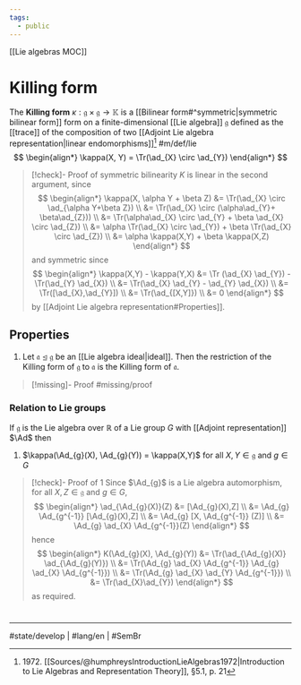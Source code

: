 ```yaml
---
tags:
  - public
---
```

[[Lie algebras MOC]]
# Killing form

The **Killing form** $\kappa : \mathfrak{g} \times \mathfrak{g} \to \mathbb{K}$ is a [[Bilinear form#^symmetric|symmetric bilinear form]] form on a finite-dimensional [[Lie algebra]] $\mathfrak{g}$ defined as the [[trace]] of the composition of two [[Adjoint Lie algebra representation|linear endomorphisms]][^1972] #m/def/lie 
$$
\begin{align*}
\kappa(X, Y) = \Tr(\ad_{X} \circ \ad_{Y})
\end{align*}
$$

> [!check]- Proof of symmetric bilinearity
> $K$ is linear in the second argument, since
> $$
> \begin{align*}
> \kappa(X, \alpha Y + \beta Z) &= \Tr(\ad_{X} \circ \ad_{\alpha Y+\beta Z}) \\
> &= \Tr(\ad_{X} \circ (\alpha\ad_{Y}+ \beta\ad_{Z})) \\
> &= \Tr(\alpha\ad_{X} \circ \ad_{Y} + \beta \ad_{X} \circ \ad_{Z}) \\
> &= \alpha \Tr(\ad_{X} \circ \ad_{Y}) + \beta \Tr(\ad_{X} \circ \ad_{Z}) \\
> &= \alpha \kappa(X,Y) + \beta \kappa(X,Z)
> \end{align*}
> $$
> and symmetric since
> $$
> \begin{align*}
> \kappa(X,Y) - \kappa(Y,X) &= \Tr (\ad_{X} \ad_{Y}) - \Tr(\ad_{Y}  \ad_{X}) \\
> &= \Tr(\ad_{X} \ad_{Y} - \ad_{Y} \ad_{X}) \\
> &= \Tr([\ad_{X},\ad_{Y}]) \\
> &= \Tr(\ad_{[X,Y]}) \\
> &= 0
> \end{align*}
> $$
> by [[Adjoint Lie algebra representation#Properties]]. <span class="QED"/>

  [^1972]: 1972\. [[Sources/@humphreysIntroductionLieAlgebras1972|Introduction to Lie Algebras and Representation Theory]], §5.1, p. 21

## Properties

1. Let $\mathfrak{a} \trianglelefteq \mathfrak{g}$ be an [[Lie algebra ideal|ideal]]. Then the restriction of the Killing form of $\mathfrak{g}$ to $\mathfrak{a}$ is the Killing form of $\mathfrak{a}$.

> [!missing]- Proof
> #missing/proof

### Relation to Lie groups

If $\mathfrak{g}$ is the Lie algebra over $\mathbb{R}$ of a Lie group $G$ with [[Adjoint representation]] $\Ad$ then

1. $\kappa(\Ad_{g}(X), \Ad_{g}(Y)) = \kappa(X,Y)$ for all $X,Y \in \mathfrak{g}$ and $g \in G$

> [!check]- Proof of 1
> Since $\Ad_{g}$ is a Lie algebra automorphism, for all $X,Z \in \mathfrak{g}$ and $g \in G$,
> $$
> \begin{align*}
> \ad_{\Ad_{g}(X)}(Z) &= [\Ad_{g}(X),Z] \\
> &= \Ad_{g} \Ad_{g^{-1}} [\Ad_{g}(X),Z] \\
> &= \Ad_{g} [X, \Ad_{g^{-1}} (Z)] \\
> &= \Ad_{g} \ad_{X} \Ad_{g^{-1}}(Z)
> \end{align*}
> $$
> hence
> $$
> \begin{align*}
> K(\Ad_{g}(X), \Ad_{g}(Y)) &= \Tr(\ad_{\Ad_{g}(X)} \ad_{\Ad_{g}(Y)}) \\
> &= \Tr(\Ad_{g} \ad_{X} \Ad_{g^{-1}} \Ad_{g} \ad_{X} \Ad_{g^{-1}}) \\
> &= \Tr(\Ad_{g} \ad_{X} \ad_{Y} \Ad_{g^{-1}}) \\
> &= \Tr(\ad_{X}\ad_{Y})
> \end{align*}
> $$
> as required.
> <span class="QED"/>

#
---
#state/develop | #lang/en | #SemBr
